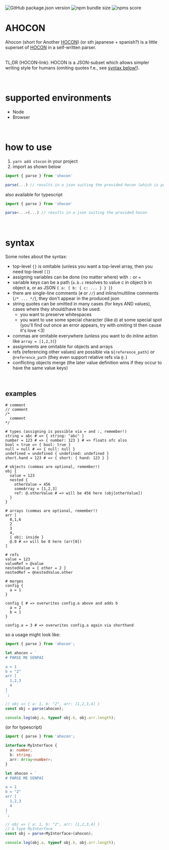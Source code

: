 ![GitHub package.json version](https://img.shields.io/github/package-json/v/steve-py96/ahocon?style=flat-square&color=000000)
![npm bundle size](https://img.shields.io/bundlephobia/minzip/ahocon?style=flat-square&color=000000)
![npms score](https://img.shields.io/npms-io/final-score/ahocon)

# AHOCON

Ahocon (short for Another [HOCON](https://github.com/lightbend/config/blob/master/HOCON.md)) (or sth japanese + spanish?) is a little superset of [HOCON](https://github.com/lightbend/config/blob/master/HOCON.md) in a self-written parser. <br /> <br />

TL;DR (HOCON-link): HOCON is a JSON-subset which allows simpler writing style for humans (omiting quotes f.e., see [syntax below!](#syntax)).

<br />

# supported environments

- Node
- Browser

<br />

# how to use

1. `yarn add stocon` in your project
1. import as shown below

```js
import { parse } from 'shocon'

parse(...) // results in a json suiting the provided hocon (which is provided as string)
```

also available for typescript

```ts
import { parse } from 'shocon'

parse<...>(...) // results in a json suiting the provided hocon
```

<br />

# syntax

Some notes about the syntax:

- top-level `{}` is omitable (unless you want a top-level array, then you need top-level `[]`)
- assigning variables can be done (no matter where) with `:` or `=`
- variable keys can be a path (`a.b.c` resolves to value c in object b in object a, or as JSON `{ a: { b: { c: ... } } }`)
- there are single-line comments (`#` or `//`) and inline/multiline comments (`/* ... */`), they don't appear in the produced json
- string quotes can be omitted in many cases (for keys AND values), cases where they should/have to be used:
  - you want to preserve whitespaces
  - you want to use some special character (like `@`) at some special spot (you'll find out once an error appears, try with omiting til then cause it's love \<3)
- commas are omitable everywhere (unless you want to do inline action like `array = [1,2,3]`)
- assignments are omitable for objects and arrays
- refs (referencing other values) are possible via `${reference_path}` or `@reference_path` (they even support relative refs via `@.`)
- conflicting objects merge (the later value definition wins if they occur to have the same value keys)

<br />

## examples

```
# comment
// comment
/*
  comment
*/

# types (assigning is possible via = and :, remember!)
string = abc # => { string: "abc" }
number = 123 # => { number: 123 } # => floats ofc also
bool = true => { bool: true }
null = null # => { null: null }
undefined = undefined { undefined: undefined }
short.hand = 123 # => { short: { hand: 123 } }

# objects (commas are optional, remember!)
obj {
  value = 123
  nested {
    otherValue = 456
    someArray = [1,2,3]
    ref: @.otherValue # => will be 456 here (obj[otherValue])
  }
}

# arrays (commas are optional, remember!)
arr [
  0,1,6
  2
  3
  4,
  { obj: inside }
  @.0 # => will be 0 here (arr[0])
]

# refs
value = 123
valueRef = @value
nestedValue = { other = 2 }
nestedRef = @nestedValue.other

# merges
config {
  a = 1
}

config { # => overwrites config.a above and adds b
  a = 2
  b = 1
}

config.a = 3 # => overwrites config.a again via shorthand
```

so a usage might look like:

```js
import { parse } from 'ahocon';

let ahocon = `
# PARSE ME SENPAI

a = 1
b = "2"
arr [
  1,2,3
  4
]
`;

// obj => { a: 1, b: "2", arr: [1,2,3,4] }
const obj = parse(ahocon);

console.log(obj.a, typeof obj.b, obj.arr.length);
```

(or for typescript)

```ts
import { parse } from 'ahocon';

interface MyInterface {
  a: number;
  b: string;
  arr: Array<number>;
}

let ahocon = `
# PARSE ME SENPAI

a = 1
b = "2"
arr [
  1,2,3
  4
]
`;

// obj => { a: 1, b: "2", arr: [1,2,3,4] }
// & type MyInterface
const obj = parse<MyInterface>(ahocon);

console.log(obj.a, typeof obj.b, obj.arr.length);
```

